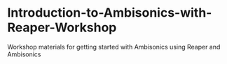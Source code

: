# Introduction-to-Ambisonics-with-Reaper-Workshop
Workshop materials for getting started with Ambisonics using Reaper and Ambisonics
